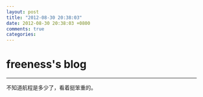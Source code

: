 ```yaml
---
layout: post
title: "2012-08-30 20:38:03"
date: 2012-08-30 20:38:03 +0800
comments: true
categories: 
---
```


# freeness's blog

----------

>
不知道航程是多少了，看着挺笨重的。